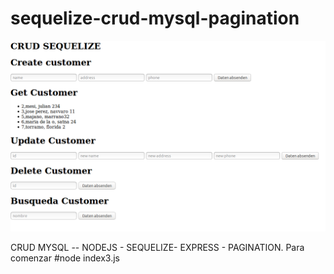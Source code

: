# sequelize-crud-mysql-pagination
![Alt text](sequelize-mysql.png)

CRUD MYSQL -- NODEJS - SEQUELIZE- EXPRESS - PAGINATION.
Para comenzar #node index3.js
